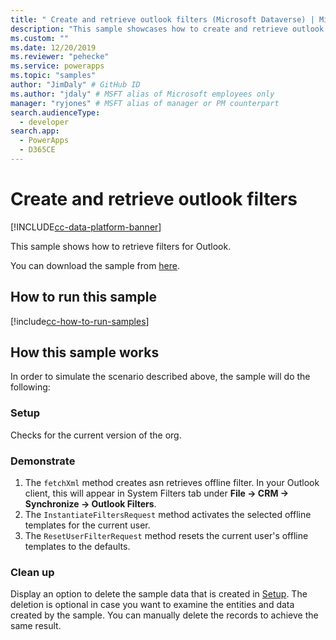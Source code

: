 ```yaml
---
title: " Create and retrieve outlook filters (Microsoft Dataverse) | Microsoft Docs" # Intent and product brand in a unique string of 43-59 chars including spaces
description: "This sample showcases how to create and retrieve outlook filters." # 115-145 characters including spaces. This abstract displays in the search result.
ms.custom: ""
ms.date: 12/20/2019
ms.reviewer: "pehecke"
ms.service: powerapps
ms.topic: "samples"
author: "JimDaly" # GitHub ID
ms.author: "jdaly" # MSFT alias of Microsoft employees only
manager: "ryjones" # MSFT alias of manager or PM counterpart
search.audienceType: 
  - developer
search.app: 
  - PowerApps
  - D365CE
---
```


# Create and retrieve outlook filters

[!INCLUDE[cc-data-platform-banner](../../../../includes/cc-data-platform-banner.md)]

This sample shows how to retrieve filters for Outlook.

You can download the sample from [here](https://github.com/microsoft/PowerApps-Samples/tree/master/cds/orgsvc/C%23/CreartRetrieveOutlookFilters).

## How to run this sample

[!include[cc-how-to-run-samples](../../includes/cc-how-to-run-samples.md)]

## How this sample works

In order to simulate the scenario described above, the sample will do the following:

### Setup

Checks for the current version of the org.

### Demonstrate

1. The `fetchXml` method creates asn retrieves offline filter. In your Outlook client, this will appear in System Filters tab under **File -> CRM -> Synchronize -> Outlook Filters**.
2. The `InstantiateFiltersRequest` method activates the selected offline templates for the current user.
3. The `ResetUserFilterRequest` method resets the current user's offline templates to the defaults.

### Clean up

Display an option to delete the sample data that is created in [Setup](#setup). The deletion is optional in case you want to examine the entities and data created by the sample. You can manually delete the records to achieve the same result.

